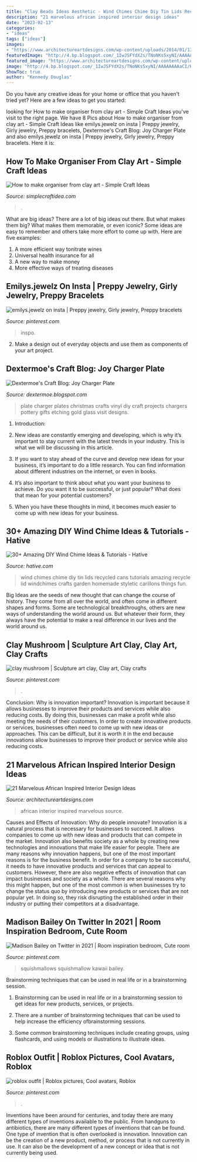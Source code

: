 ```yaml
---
title: "Clay Beads Ideas Aesthetic - Wind Chimes Chime Diy Tin Lids Recycled Cans Tutorials Amazing Recycle Lid Windchimes Crafts Garden Homemade Styletic Carillons Things Fun"
description: "21 marvelous african inspired interior design ideas"
date: "2023-02-13"
categories:
- "ideas"
tags: ["ideas"]
images:
- "https://www.architectureartdesigns.com/wp-content/uploads/2014/01/1346.jpg"
featuredImage: "http://4.bp.blogspot.com/_1IwJSFYdX2s/TNoNKs5xyNI/AAAAAAAAaCI/KvUN0t787Ps/s1600/Christmas+Decor+and+Halloween+night+404.JPG"
featured_image: "https://www.architectureartdesigns.com/wp-content/uploads/2014/01/1346.jpg"
image: "http://4.bp.blogspot.com/_1IwJSFYdX2s/TNoNKs5xyNI/AAAAAAAAaCI/KvUN0t787Ps/s1600/Christmas+Decor+and+Halloween+night+404.JPG"
ShowToc: true
author: "Kennedy Douglas"
---
```



Do you have any creative ideas for your home or office that you haven't tried yet? Here are a few ideas to get you started: 

	

		
looking for How to make organiser from clay art - Simple Craft Ideas you've visit to the right page. We have 8 Pics about How to make organiser from clay art - Simple Craft Ideas like emilys.jewelz on insta | Preppy jewelry, Girly jewelry, Preppy bracelets, Dextermoe&#039;s Craft Blog: Joy Charger Plate and also emilys.jewelz on insta | Preppy jewelry, Girly jewelry, Preppy bracelets. Here it is:
		
    
## How To Make Organiser From Clay Art - Simple Craft Ideas

<img loading=lazy src="http://www.simplecraftidea.com/wp-content/uploads/2017/08/3-10.jpg" onerror="this.onerror=null;this.src='https://tse2.mm.bing.net/th?id=OIP.8Eg6LXYanDUj2cGmANGthAHaJ4&amp;pid=15.1';" alt="How to make organiser from clay art - Simple Craft Ideas">

_Source: simplecraftidea.com_

>. 

	

What are big ideas?
There are a lot of big ideas out there. But what makes them big? What makes them memorable, or even iconic? Some ideas are easy to remember and others take more effort to come up with. Here are five examples: 
1. A more efficient way tonitrate wines
2. Universal health insurance for all
3. A new way to make money
4. More effective ways of treating diseases

    
## Emilys.jewelz On Insta | Preppy Jewelry, Girly Jewelry, Preppy Bracelets

<img loading=lazy src="https://i.pinimg.com/736x/14/f5/5a/14f55a0fd56d4e03001efa0b5a6d6bcd.jpg" onerror="this.onerror=null;this.src='https://tse4.mm.bing.net/th?id=OIP.Bjo8Y4lt_JgK7EN9bxR2dwHaJy&amp;pid=15.1';" alt="emilys.jewelz on insta | Preppy jewelry, Girly jewelry, Preppy bracelets">

_Source: pinterest.com_

>inspo. 

	

2. Make a design out of everyday objects and use them as components of your art project.

    
## Dextermoe&#039;s Craft Blog: Joy Charger Plate

<img loading=lazy src="http://4.bp.blogspot.com/_1IwJSFYdX2s/TNoNKs5xyNI/AAAAAAAAaCI/KvUN0t787Ps/s1600/Christmas+Decor+and+Halloween+night+404.JPG" onerror="this.onerror=null;this.src='https://tse3.mm.bing.net/th?id=OIP.pjhLEPMi4vdwi9hhPbxwPAHaLG&amp;pid=15.1';" alt="Dextermoe&#039;s Craft Blog: Joy Charger Plate">

_Source: dextermoe.blogspot.com_

>plate charger plates christmas crafts vinyl diy craft projects chargers pottery gifts etching gold glass visit designs. 

	

1. Introduction:
1. New ideas are constantly emerging and developing, which is why it’s important to stay current with the latest trends in your industry. This is what we will be discussing in this article.
2. If you want to stay ahead of the curve and develop new ideas for your business, it’s important to do a little research. You can find information about different industries on the internet, or even in books.

3. It’s also important to think about what you want your business to achieve. Do you want it to be successful, or just popular? What does that mean for your potential customers?

4. When you have these thoughts in mind, it becomes much easier to come up with new ideas for your business.

    
## 30+ Amazing DIY Wind Chime Ideas &amp; Tutorials - Hative

<img loading=lazy src="http://hative.com/wp-content/uploads/2015/07/wind-chime-ideas-tutorials/25-wind-chime-ideas-tutorials.jpg" onerror="this.onerror=null;this.src='https://tse2.mm.bing.net/th?id=OIP.aGGUuoooGstTJWjx3RpkAAHaNl&amp;pid=15.1';" alt="30+ Amazing DIY Wind Chime Ideas &amp; Tutorials - Hative">

_Source: hative.com_

>wind chimes chime diy tin lids recycled cans tutorials amazing recycle lid windchimes crafts garden homemade styletic carillons things fun. 

	

Big Ideas are the seeds of new thought that can change the course of history. They come from all over the world, and often come in different shapes and forms. Some are technological breakthroughs, others are new ways of understanding the world around us. But whatever their form, they always have the potential to make a real difference in our lives and the world around us.

    
## Clay Mushroom | Sculpture Art Clay, Clay Art, Clay Crafts

<img loading=lazy src="https://i.pinimg.com/736x/03/f0/28/03f0282bd355149d8e3ba520293bdeb4.jpg" onerror="this.onerror=null;this.src='https://tse1.mm.bing.net/th?id=OIP.0WZhFtvZRQ3uQFu_2DTHwQHaNK&amp;pid=15.1';" alt="clay mushroom | Sculpture art clay, Clay art, Clay crafts">

_Source: pinterest.com_

>. 

	

Conclusion: Why is innovation important?
Innovation is important because it allows businesses to improve their products and services while also reducing costs. By doing this, businesses can make a profit while also meeting the needs of their customers. In order to create innovative products or services, businesses often need to come up with new ideas or approaches. This can be difficult, but it is worth it in the end because innovations allow businesses to improve their product or service while also reducing costs.

    
## 21 Marvelous African Inspired Interior Design Ideas

<img loading=lazy src="https://www.architectureartdesigns.com/wp-content/uploads/2014/01/1346.jpg" onerror="this.onerror=null;this.src='https://tse4.mm.bing.net/th?id=OIP.nCfQzL4ulP2TTak85dgdyQAAAA&amp;pid=15.1';" alt="21 Marvelous African Inspired Interior Design Ideas">

_Source: architectureartdesigns.com_

>african interior inspired marvelous source. 

	

Causes and Effects of Innovation: Why do people innovate?
Innovation is a natural process that is necessary for businesses to succeed. It allows companies to come up with new ideas and products that can compete in the market. Innovation also benefits society as a whole by creating new technologies and innovations that make life easier for people. There are many reasons why innovation happens, but one of the most important reasons is for the business benefit. In order for a company to be successful, it needs to have innovative products and services that can appeal to customers. However, there are also negative effects of innovation that can impact businesses and society as a whole. There are several reasons why this might happen, but one of the most common is when businesses try to change the status quo by introducing new products or services that are not popular yet. In doing so, they risk disrupting the established order in their industry or putting their competitors at a disadvantage.

    
## Madison Bailey On Twitter In 2021 | Room Inspiration Bedroom, Cute Room

<img loading=lazy src="https://i.pinimg.com/736x/66/2f/df/662fdfc82e70e2b320761885d010a94f.jpg" onerror="this.onerror=null;this.src='https://tse4.mm.bing.net/th?id=OIP.ChlLY8E-m2s-4SRBmhLepwHaJ3&amp;pid=15.1';" alt="Madison Bailey on Twitter in 2021 | Room inspiration bedroom, Cute room">

_Source: pinterest.com_

>squishmallows squishmallow kawaii bailey. 

	

Brainstorming techniques that can be used in real life or in a brainstorming session.
1. Brainstorming can be used in real life or in a brainstorming session to get ideas for new products, services, or projects.
2. There are a number of brainstorming techniques that can be used to help increase the efficiency ofbrainstorming sessions.

3. Some common brainstorming techniques include creating groups, using flashcards, and using models or illustrations to illustrate ideas.

    
## Roblox Outfit | Roblox Pictures, Cool Avatars, Roblox

<img loading=lazy src="https://i.pinimg.com/736x/61/54/39/61543950c0e646ca464ba7c80c7e1dcc.jpg" onerror="this.onerror=null;this.src='https://tse2.mm.bing.net/th?id=OIP.vnsff0sRjCd97nD2jIMoGQHaJ3&amp;pid=15.1';" alt="roblox outfit | Roblox pictures, Cool avatars, Roblox">

_Source: pinterest.com_

>. 

	

Inventions have been around for centuries, and today there are many different types of inventions available to the public. From handguns to antibiotics, there are many different types of inventions that can be found. One type of invention that is often overlooked is innovation. Innovation can be the creation of a new product, method, or process that is not currently in use. It can also be the development of a new concept or idea that is not currently being used.

